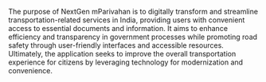 The purpose of NextGen mParivahan is to digitally transform and streamline transportation-related services in India,
providing users with convenient access to essential documents and information.
It aims to enhance efficiency and transparency in government processes while promoting road safety through user-friendly interfaces and accessible resources.
Ultimately, the application seeks to improve the overall transportation experience for citizens by leveraging technology for modernization and convenience.
